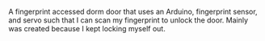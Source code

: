 A fingerprint accessed dorm door that uses an Arduino, fingerprint sensor, and servo such that I can scan my fingerprint to unlock the door. Mainly was created because I kept locking myself out.
